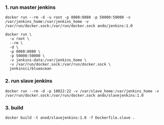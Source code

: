 ### 1. run master jenkins

```
docker run --rm -d -u root -p 8080:8080 -p 50000:50000 -v /var/jenkins_home:/var/jenkins_home -v /var/run/docker.sock:/var/run/docker.sock ando/jenkins:1.0
```

```
docker run \
  -u root \
  --rm \
  -d \
  -p 8080:8080 \
  -p 50000:50000 \
  -v jenkins-data:/var/jenkins_home \
  -v /var/run/docker.sock:/var/run/docker.sock \
  jenkinsci/blueocean
```

### 2. run slave jenkins

```
docker run --rm -d -p 10022:22 -v /var/slave_home:/var/jenkins_home -v /var/run/docker.sock:/var/run/docker.sock ando/slavejenkins:1.0
```

### 3. build

```
docker build -t anod/slavejenkins:1.0 -f Dockerfile.slave .
```
